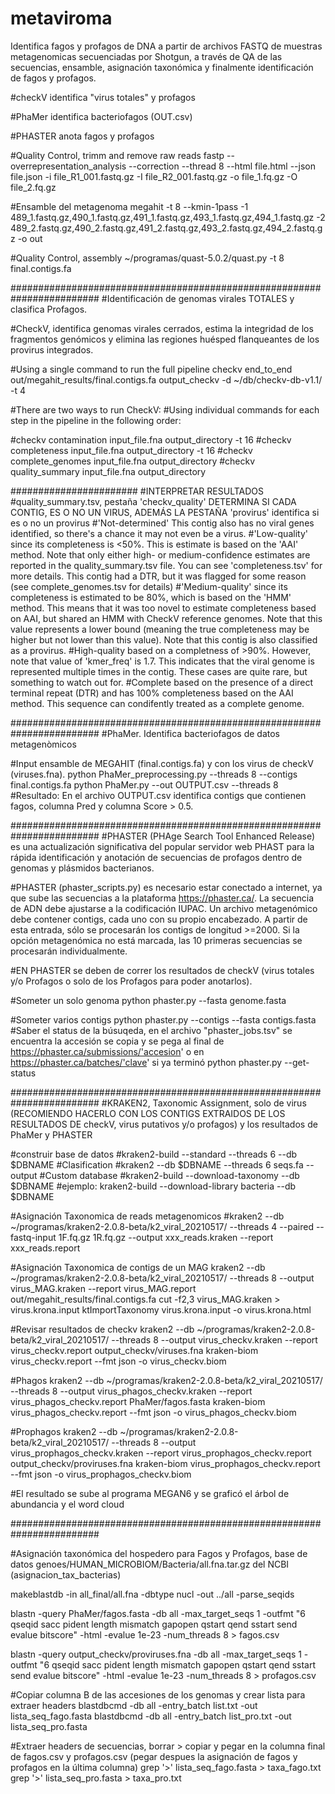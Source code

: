 # metaviroma
Identifica fagos y profagos de DNA a partir de archivos FASTQ de muestras metagenomicas secuenciadas por Shotgun, a través de QA de las secuencias, ensamble, asignación taxonómica y finalmente identificación de fagos y profagos.

#checkV identifica "virus totales" y profagos

#PhaMer identifica bacteriofagos (OUT.csv)

#PHASTER anota fagos y profagos

#Quality Control, trimm and remove raw reads
fastp --overrepresentation_analysis --correction --thread 8 --html file.html --json file.json -i file_R1_001.fastq.gz -I file_R2_001.fastq.gz -o file_1.fq.gz -O file_2.fq.gz

#Ensamble del metagenoma
megahit -t 8 --kmin-1pass -1 489_1.fastq.gz,490_1.fastq.gz,491_1.fastq.gz,493_1.fastq.gz,494_1.fastq.gz -2 489_2.fastq.gz,490_2.fastq.gz,491_2.fastq.gz,493_2.fastq.gz,494_2.fastq.gz -o out

#Quality Control, assembly
~/programas/quast-5.0.2/quast.py -t 8 final.contigs.fa


########################################################################
#Identificación de genomas virales TOTALES y clasifica Profagos.

#CheckV, identifica genomas virales cerrados, estima la integridad de los fragmentos genómicos y elimina las regiones huésped flanqueantes de los provirus integrados.

#Using a single command to run the full pipeline
checkv end_to_end out/megahit_results/final.contigs.fa output_checkv -d ~/db/checkv-db-v1.1/ -t 4

#There are two ways to run CheckV:
#Using individual commands for each step in the pipeline in the following order:

#checkv contamination input_file.fna output_directory -t 16
#checkv completeness input_file.fna output_directory -t 16
#checkv complete_genomes input_file.fna output_directory
#checkv quality_summary input_file.fna output_directory

#######################
#INTERPRETAR RESULTADOS
#quality_summary.tsv, pestaña 'checkv_quality' DETERMINA SI CADA CONTIG, ES O NO UN VIRUS, ADEMÁS LA PESTAÑA 'provirus' identifica si es o no un provirus
#'Not-determined' This contig also has no viral genes identified, so there's a chance it may not even be a virus.
#'Low-quality' since its completeness is <50%. This is estimate is based on the 'AAI' method. Note that only either high- or medium-confidence estimates are reported in the quality_summary.tsv file. You can see 'completeness.tsv' for more details. This contig had a DTR, but it was flagged for some reason (see complete_genomes.tsv for details)
#'Medium-quality' since its completeness is estimated to be 80%, which is based on the 'HMM' method. This means that it was too novel to estimate completeness based on AAI, but shared an HMM with CheckV reference genomes. Note that this value represents a lower bound (meaning the true completeness may be higher but not lower than this value). Note that this contig is also classified as a provirus.
#High-quality based on a completness of >90%. However, note that value of 'kmer_freq' is 1.7. This indicates that the viral genome is represented multiple times in the contig. These cases are quite rare, but something to watch out for.
#Complete based on the presence of a direct terminal repeat (DTR) and has 100% completeness based on the AAI method. This sequence can condifently treated as a complete genome.


########################################################################
#PhaMer. Identifica bacteriofagos de datos metagenòmicos

#Input ensamble de MEGAHIT (final.contigs.fa) y con los virus de checkV (viruses.fna).
python PhaMer_preprocessing.py --threads 8 --contigs final.contigs.fa
python PhaMer.py --out OUTPUT.csv --threads 8
#Resultado: En el archivo OUTPUT.csv identifica contigs que contienen fagos, columna Pred y columna Score > 0.5.

########################################################################
#PHASTER (PHAge Search Tool Enhanced Release) es una actualización significativa del popular servidor web PHAST para la rápida identificación y anotación de secuencias de profagos dentro de genomas y plásmidos bacterianos.

#PHASTER (phaster_scripts.py) es necesario estar conectado a internet, ya que sube las secuencias a la plataforma https://phaster.ca/. La secuencia de ADN debe ajustarse a la codificación IUPAC. Un archivo metagenómico debe contener contigs, cada uno con su propio encabezado. A partir de esta entrada, sólo se procesarán los contigs de longitud >=2000. Si la opción metagenómica no está marcada, las 10 primeras secuencias se procesarán individualmente.

#EN PHASTER se deben de correr los resultados de checkV (virus totales y/o Profagos o solo de los Profagos para poder anotarlos).

#Someter un solo genoma
python phaster.py --fasta genome.fasta

#Someter varios contigs
python phaster.py --contigs --fasta contigs.fasta
#Saber el status de la búsuqeda, en el archivo "phaster_jobs.tsv" se encuentra la accesión se copia y se pega al final de https://phaster.ca/submissions/'accesion' o en https://phaster.ca/batches/'clave' si ya terminó
python phaster.py --get-status


########################################################################
#KRAKEN2, Taxonomic Assignment, solo de virus (RECOMIENDO HACERLO CON LOS CONTIGS EXTRAIDOS DE LOS RESULTADOS DE checkV, virus putativos y/o profagos) y los resultados de PhaMer y PHASTER

#construir base de datos
#kraken2-build --standard --threads 6 --db $DBNAME
#Clasification
#kraken2 --db $DBNAME --threads 6 seqs.fa --output 
#Custom database
#kraken2-build --download-taxonomy --db $DBNAME
#ejemplo: kraken2-build --download-library bacteria --db $DBNAME

#Asignación Taxonomica de reads metagenomicos
#kraken2 --db ~/programas/kraken2-2.0.8-beta/k2_viral_20210517/ --threads 4 --paired --fastq-input 1F.fq.gz 1R.fq.gz --output xxx_reads.kraken --report xxx_reads.report

#Asignación Taxonomica de contigs de un MAG
kraken2 --db ~/programas/kraken2-2.0.8-beta/k2_viral_20210517/ --threads 8 --output virus_MAG.kraken --report virus_MAG.report out/megahit_results/final.contigs.fa
cut -f2,3 virus_MAG.kraken > virus.krona.input
ktImportTaxonomy virus.krona.input -o virus.krona.html

#Revisar resultados de checkv
kraken2 --db ~/programas/kraken2-2.0.8-beta/k2_viral_20210517/ --threads 8 --output virus_checkv.kraken --report virus_checkv.report output_checkv/viruses.fna
kraken-biom virus_checkv.report --fmt json -o virus_checkv.biom

#Phagos
kraken2 --db ~/programas/kraken2-2.0.8-beta/k2_viral_20210517/ --threads 8 --output virus_phagos_checkv.kraken --report virus_phagos_checkv.report PhaMer/fagos.fasta
kraken-biom virus_phagos_checkv.report --fmt json -o virus_phagos_checkv.biom

#Prophagos
kraken2 --db ~/programas/kraken2-2.0.8-beta/k2_viral_20210517/ --threads 8 --output virus_prophagos_checkv.kraken --report virus_prophagos_checkv.report output_checkv/proviruses.fna
kraken-biom virus_prophagos_checkv.report --fmt json -o virus_prophagos_checkv.biom


#El resultado se sube al programa MEGAN6 y se graficó el árbol de abundancia y el word cloud




########################################################################

#Asignación taxonómica del hospedero para Fagos y Profagos, base de datos genoes/HUMAN_MICROBIOM/Bacteria/all.fna.tar.gz del NCBI (asignacion_tax_bacterias)

makeblastdb -in all_final/all.fna -dbtype nucl -out ../all -parse_seqids

blastn -query PhaMer/fagos.fasta -db all -max_target_seqs 1 -outfmt "6 qseqid sacc pident length mismatch gapopen qstart qend sstart send evalue bitscore" -html -evalue 1e-23 -num_threads 8 > fagos.csv

blastn -query output_checkv/proviruses.fna -db all -max_target_seqs 1 -outfmt "6 qseqid sacc pident length mismatch gapopen qstart qend sstart send evalue bitscore" -html -evalue 1e-23 -num_threads 8 > profagos.csv

#Copiar columna B de las accesiones de los genomas y crear lista para extraer headers
blastdbcmd -db all -entry_batch list.txt -out lista_seq_fago.fasta 
blastdbcmd -db all -entry_batch list_pro.txt -out lista_seq_pro.fasta

#Extraer headers de secuencias, borrar > copiar y pegar en la columna final de fagos.csv y profagos.csv (pegar despues la asignación de fagos y profagos en la última columna)
grep '>' lista_seq_fago.fasta > taxa_fago.txt
grep '>' lista_seq_pro.fasta > taxa_pro.txt

